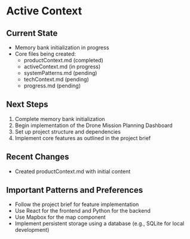 # Active Context

## Current State
- Memory bank initialization in progress
- Core files being created:
  - productContext.md (completed)
  - activeContext.md (in progress)
  - systemPatterns.md (pending)
  - techContext.md (pending)
  - progress.md (pending)

## Next Steps
1. Complete memory bank initialization
2. Begin implementation of the Drone Mission Planning Dashboard
3. Set up project structure and dependencies
4. Implement core features as outlined in the project brief

## Recent Changes
- Created productContext.md with initial content

## Important Patterns and Preferences
- Follow the project brief for feature implementation
- Use React for the frontend and Python for the backend
- Use Mapbox for the map component
- Implement persistent storage using a database (e.g., SQLite for local development)
